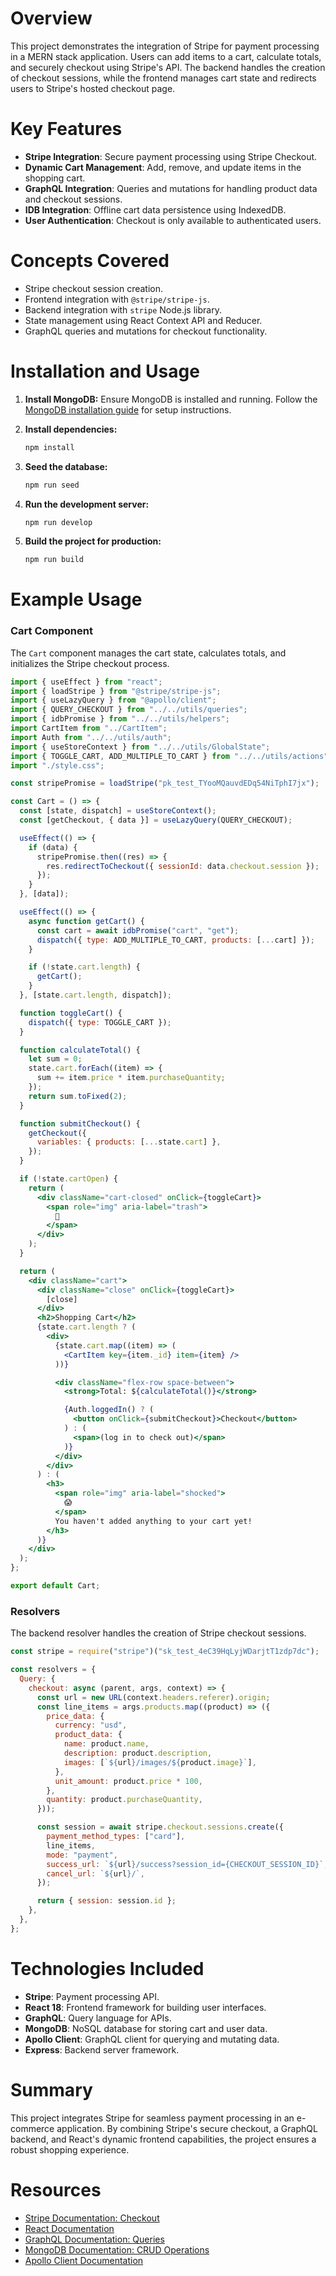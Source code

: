 # Overview

This project demonstrates the integration of Stripe for payment processing in a MERN stack application. Users can add items to a cart, calculate totals, and securely checkout using Stripe's API. The backend handles the creation of checkout sessions, while the frontend manages cart state and redirects users to Stripe's hosted checkout page.

# Key Features

- **Stripe Integration**: Secure payment processing using Stripe Checkout.
- **Dynamic Cart Management**: Add, remove, and update items in the shopping cart.
- **GraphQL Integration**: Queries and mutations for handling product data and checkout sessions.
- **IDB Integration**: Offline cart data persistence using IndexedDB.
- **User Authentication**: Checkout is only available to authenticated users.

# Concepts Covered

- Stripe checkout session creation.
- Frontend integration with `@stripe/stripe-js`.
- Backend integration with `stripe` Node.js library.
- State management using React Context API and Reducer.
- GraphQL queries and mutations for checkout functionality.

# Installation and Usage

1. **Install MongoDB:**
   Ensure MongoDB is installed and running. Follow the [MongoDB installation guide](https://www.mongodb.com/docs/manual/installation/) for setup instructions.

2. **Install dependencies:**

   ```bash
   npm install
   ```

3. **Seed the database:**

   ```bash
   npm run seed
   ```

4. **Run the development server:**

   ```bash
   npm run develop
   ```

5. **Build the project for production:**
   ```bash
   npm run build
   ```

# Example Usage

### Cart Component

The `Cart` component manages the cart state, calculates totals, and initializes the Stripe checkout process.

```jsx
import { useEffect } from "react";
import { loadStripe } from "@stripe/stripe-js";
import { useLazyQuery } from "@apollo/client";
import { QUERY_CHECKOUT } from "../../utils/queries";
import { idbPromise } from "../../utils/helpers";
import CartItem from "../CartItem";
import Auth from "../../utils/auth";
import { useStoreContext } from "../../utils/GlobalState";
import { TOGGLE_CART, ADD_MULTIPLE_TO_CART } from "../../utils/actions";
import "./style.css";

const stripePromise = loadStripe("pk_test_TYooMQauvdEDq54NiTphI7jx");

const Cart = () => {
  const [state, dispatch] = useStoreContext();
  const [getCheckout, { data }] = useLazyQuery(QUERY_CHECKOUT);

  useEffect(() => {
    if (data) {
      stripePromise.then((res) => {
        res.redirectToCheckout({ sessionId: data.checkout.session });
      });
    }
  }, [data]);

  useEffect(() => {
    async function getCart() {
      const cart = await idbPromise("cart", "get");
      dispatch({ type: ADD_MULTIPLE_TO_CART, products: [...cart] });
    }

    if (!state.cart.length) {
      getCart();
    }
  }, [state.cart.length, dispatch]);

  function toggleCart() {
    dispatch({ type: TOGGLE_CART });
  }

  function calculateTotal() {
    let sum = 0;
    state.cart.forEach((item) => {
      sum += item.price * item.purchaseQuantity;
    });
    return sum.toFixed(2);
  }

  function submitCheckout() {
    getCheckout({
      variables: { products: [...state.cart] },
    });
  }

  if (!state.cartOpen) {
    return (
      <div className="cart-closed" onClick={toggleCart}>
        <span role="img" aria-label="trash">
          🛒
        </span>
      </div>
    );
  }

  return (
    <div className="cart">
      <div className="close" onClick={toggleCart}>
        [close]
      </div>
      <h2>Shopping Cart</h2>
      {state.cart.length ? (
        <div>
          {state.cart.map((item) => (
            <CartItem key={item._id} item={item} />
          ))}

          <div className="flex-row space-between">
            <strong>Total: ${calculateTotal()}</strong>

            {Auth.loggedIn() ? (
              <button onClick={submitCheckout}>Checkout</button>
            ) : (
              <span>(log in to check out)</span>
            )}
          </div>
        </div>
      ) : (
        <h3>
          <span role="img" aria-label="shocked">
            😱
          </span>
          You haven't added anything to your cart yet!
        </h3>
      )}
    </div>
  );
};

export default Cart;
```

### Resolvers

The backend resolver handles the creation of Stripe checkout sessions.

```javascript
const stripe = require("stripe")("sk_test_4eC39HqLyjWDarjtT1zdp7dc");

const resolvers = {
  Query: {
    checkout: async (parent, args, context) => {
      const url = new URL(context.headers.referer).origin;
      const line_items = args.products.map((product) => ({
        price_data: {
          currency: "usd",
          product_data: {
            name: product.name,
            description: product.description,
            images: [`${url}/images/${product.image}`],
          },
          unit_amount: product.price * 100,
        },
        quantity: product.purchaseQuantity,
      }));

      const session = await stripe.checkout.sessions.create({
        payment_method_types: ["card"],
        line_items,
        mode: "payment",
        success_url: `${url}/success?session_id={CHECKOUT_SESSION_ID}`,
        cancel_url: `${url}/`,
      });

      return { session: session.id };
    },
  },
};
```

# Technologies Included

- **Stripe**: Payment processing API.
- **React 18**: Frontend framework for building user interfaces.
- **GraphQL**: Query language for APIs.
- **MongoDB**: NoSQL database for storing cart and user data.
- **Apollo Client**: GraphQL client for querying and mutating data.
- **Express**: Backend server framework.

# Summary

This project integrates Stripe for seamless payment processing in an e-commerce application. By combining Stripe's secure checkout, a GraphQL backend, and React's dynamic frontend capabilities, the project ensures a robust shopping experience.

# Resources

- [Stripe Documentation: Checkout](https://stripe.com/docs/payments/checkout)
- [React Documentation](https://reactjs.org/docs/getting-started.html)
- [GraphQL Documentation: Queries](https://graphql.org/learn/queries/)
- [MongoDB Documentation: CRUD Operations](https://www.mongodb.com/docs/manual/crud/)
- [Apollo Client Documentation](https://www.apollographql.com/docs/react/)
